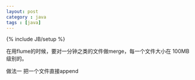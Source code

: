 ```yaml
---
layout: post
category : java 
tags : [java]
---
```

{% include JB/setup %}

在用flume的时候，要对一分钟之类的文件做merge，每一个文件大小在 100MB级别的。

做法一 把一个文件直接append
